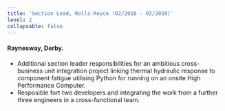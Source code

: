 ```yaml
---
title: 'Section Lead, Rolls-Royce (02/2018 - 02/2020)'
level: 2
collapsable: false
---
```


#### Raynesway, Derby.

- Additional section leader responsibilities for an ambitious cross-business unit integration project linking thermal hydraulic response to component fatigue utilising Python for running on an onsite High Performance Computer.
- Resposible fort two developers and integrating the work from a further three engineers in a cross-functional team.